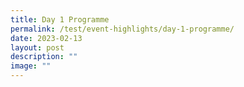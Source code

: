 ```yaml
---
title: Day 1 Programme
permalink: /test/event-highlights/day-1-programme/
date: 2023-02-13
layout: post
description: ""
image: ""
---
```


